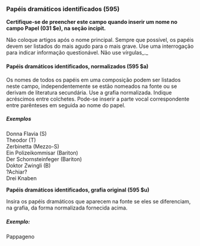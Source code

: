 ### Papéis dramáticos identificados (595)

**Certifique-se de preencher este campo quando inserir um nome no campo Papel (031 $e), na seção incipit.**

Não coloque artigos após o nome principal. Sempre que possível, os papéis devem ser listados do mais agudo para o mais grave. Use uma interrogação para indicar informação questionável. Não use vírgulas_._

#### Papéis dramáticos identificados, normalizados (595 $a)  

Os nomes de todos os papéis em uma composição podem ser listados neste campo, independentemente se estão nomeados na fonte ou se derivam de literatura secundária. Use a grafia normalizada. Indique acréscimos entre colchetes. Pode-se inserir a parte vocal correspondente entre parênteses em seguida ao nome do papel.   



##### Exemplos  
Donna Flavia (S)  
Theodor (T)  
Zerbinetta (Mezzo-S)  
Ein Polizeikommisar (Bariton)  
Der Schornsteinfeger (Bariton)  
Doktor Zwingli (B)  
?Achiar?  
Drei Knaben  


**Papéis dramáticos identificados, grafia original (595 $u)**



Insira os papéis dramáticos que aparecem na fonte se eles se diferenciam, na grafia, da forma normalizada fornecida acima.   

##### Exemplo:  
Pappageno
